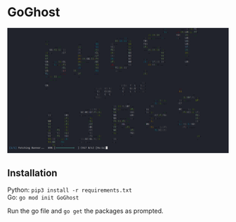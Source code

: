 # GoGhost
<img src="ghostwires.png">

## Installation 
Python: `pip3 install -r requirements.txt` <br>
Go: `go mod init GoGhost`

Run the go file and `go get` the packages as prompted.

